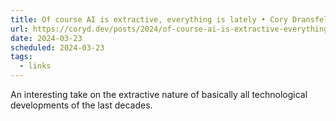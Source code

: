```yaml
---
title: Of course AI is extractive, everything is lately • Cory Dransfeldt
url: https://coryd.dev/posts/2024/of-course-ai-is-extractive-everything-is-lately/
date: 2024-03-23
scheduled: 2024-03-23
tags:
  - links
---
```


An interesting take on the extractive nature of basically all technological developments of the last decades.
